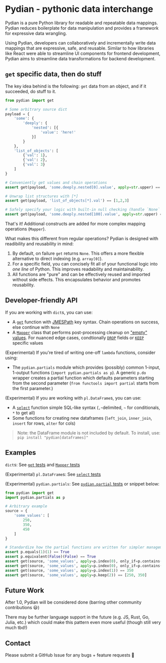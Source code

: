 # Pydian - pythonic data interchange

Pydian is a pure Python library for readable and repeatable data mappings. Pydian reduces boilerplate for data manipulation and provides a framework for expressive data wrangling.

Using Pydian, developers can collaboratively and incrementally write data mappings that are expressive, safe, and reusable. Similar to how libraries like React were able to streamline UI components for frontend development, Pydian aims to streamline data transformations for backend development.

## `get` specific data, then do stuff

The key idea behind is the following: `get` data from an object, and if it succeeded, do stuff to it.

```python
from pydian import get

# Some arbitrary source dict
payload = {
    'some': {
        'deeply': {
            'nested': [{
                'value': 'here!'
            }]
        }
    },
    'list_of_objects': [
        {'val': 1},
        {'val': 2},
        {'val': 3}
    ]
}

# Conveniently get values and chain operations
assert get(payload, 'some.deeply.nested[0].value', apply=str.upper) == 'HERE!'

# Unwrap list structures with [*]
assert get(payload, 'list_of_objects[*].val') == [1,2,3]

# Safely specify your logic with built-in null checking (handle `None` instead of a stack trace!)
assert get(payload, 'some.deeply.nested[100].value', apply=str.upper) == None
```

That's it! Additional constructs are added for more complex mapping operations (`Mapper`).

What makes this different from regular operations? Pydian is designed with readibility and reusability in mind:
1. By default, on failure `get` returns `None`. This offers a more flexible alternative to direct indexing (e.g. `array[0]`).
2. For a specific field, you can concisely fit all of your functional logic into _one line_ of Python. This improves readability and maintainability.
3. All functions are "pure" and can be effectively reused and imported without side effects. This encapsulates behavior and promotes reusability.

## Developer-friendly API

If you are working with `dict`s, you can use:
- A [`get`](./pydian/dicts.py) function with [JMESPath](https://jmespath.org/) key syntax. Chain operations on success, else continue with `None`
- A [`Mapper`](./pydian/mapper.py) class that performs post-processing cleanup on ["empty" values](./pydian/lib/util.py). For nuanced edge cases, condtionally [`DROP`](./pydian/lib/types.py) fields or [`KEEP`](./pydian/lib/util.py) specific values

(Experimental) If you're tired of writing one-off `lambda` functions, consider using:
- The `pydian.partials` module which provides (possibly) common 1-input, 1-output functions (`import pydian.partials as p`). A generic `p.do` wrapper creates a partial function which defaults parameters starting from the second parameter (`from functools import partial` starts from the first parameter.)

(Experimental) If you are working with `pl.DataFrame`s, you can use:
- A [`select`](./pydian/dataframes.py) function simple SQL-like syntax (`,`-delimited, `~` for conditionals, `*` to get all)
- Some functions for creating new dataframes (`left_join`, `inner_join`, `insert` for rows, `alter` for cols)

> Note: the DataFrame module is not included by default. To install, use:
> `pip install "pydian[dataframes]"`

## Examples

`dict`s: See [`get` tests](./tests/test_dicts.py) and [`Mapper` tests](./tests/test_mapper.py)

(Experimental) `pl.DataFrame`s: See [`select` tests](./tests/test_dataframes.py)

(Experimental) `pydian.partials`: See [`pydian.partial` tests](./tests/test_partials.py) or snippet below:

```python
from pydian import get
import pydian.partials as p

# Arbitrary example
source = {
    'some_values': [
        250,
        350,
        450
    ]
}

# Standardize how the partial functions are written for simpler management
assert p.equals(1)(1) == True
assert p.equivalent(False)(False) == True
assert get(source, 'some_values', apply=p.index(0), only_if=p.contains(350)) == 250
assert get(source, 'some_values', apply=p.index(0), only_if=p.contains(9000)) == None
assert get(source, 'some_values', apply=p.index(1)) == 350
assert get(source, 'some_values', apply=p.keep(2)) == [250, 350]
```

## Future Work

After 1.0, Pydian will be considered done (barring other community contributions 😃)

There may be further language support in the future (e.g. JS, Rust, Go, Julia, etc.) which could make this pattern even more useful (though still very much tbd!)

## Contact

Please submit a GitHub Issue for any bugs + feature requests 🙏

